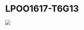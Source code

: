 # LPOO1617-T6G13

![](https://cloud.githubusercontent.com/assets/25772341/25525920/2b9fccb8-2c09-11e7-81a3-df8be0aa779b.png)
